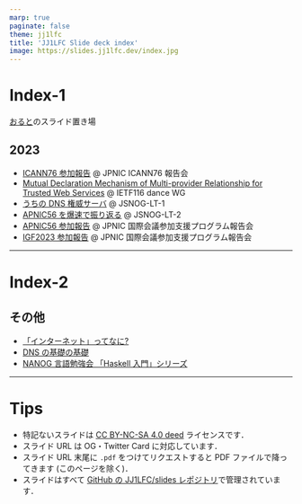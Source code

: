 ```yaml
---
marp: true
paginate: false
theme: jj1lfc
title: 'JJ1LFC Slide deck index'
image: https://slides.jj1lfc.dev/index.jpg
---
```


# Index-1

[おると](https://blog.jj1lfc.dev/about)のスライド置き場

## 2023

- [ICANN76 参加報告](https://slides.jj1lfc.dev/ICANN76-report-ppt.pdf) @ JPNIC ICANN76 報告会
- [Mutual Declaration Mechanism of Multi-provider Relationship for Trusted Web Services](https://slides.jj1lfc.dev/M2DMRT-IETF116.pdf) @ IETF116 dance WG
- [うちの DNS 権威サーバ](https://slides.jj1lfc.dev/230507-jsnog-lt-1-alt) @ JSNOG-LT-1
- [APNIC56 を爆速で振り返る](https://slides.jj1lfc.dev/230916-jsnog-lt-2-alt) @ JSNOG-LT-2
- [APNIC56 参加報告](https://slides.jj1lfc.dev/231031-apnic56-report-alt) @ JPNIC 国際会議参加支援プログラム報告会
- [IGF2023 参加報告](https://slides.jj1lfc.dev/231101-IGF2023-report-alt) @ JPNIC 国際会議参加支援プログラム報告会

---

# Index-2

## その他

- [「インターネット」ってなに?](https://slides.jj1lfc.dev/Whats-the-Internet.pdf)
- [DNS の基礎の基礎](https://slides.jj1lfc.dev/DNS-basics.pdf)
- [NANOG 言語勉強会 「Haskell 入門」シリーズ](https://slides.jj1lfc.dev/haskell)

---

# Tips

- 特記ないスライドは [CC BY-NC-SA 4.0 deed](https://creativecommons.org/licenses/by-nc-sa/4.0/) ライセンスです．
- スライド URL は OG・Twitter Card に対応しています．
- スライド URL 末尾に `.pdf` をつけてリクエストすると
  PDF ファイルで降ってきます (このページを除く)．
- スライドはすべて [GitHub の JJ1LFC/slides レポジトリ](https://github.com/JJ1LFC/slides)で管理されています．
